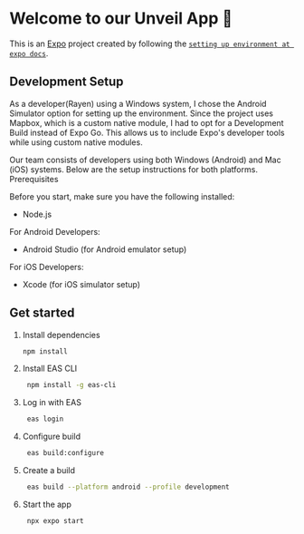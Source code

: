 # Welcome to our Unveil App 👋

This is an [Expo](https://expo.dev) project created by following the [`setting up environment at expo docs`](https://docs.expo.dev/get-started/set-up-your-environment/?platform=android&device=simulated&mode=development-build).

## Development Setup

As a developer(Rayen) using a Windows system, I chose the Android Simulator option for setting up the environment. Since the project uses Mapbox, which is a custom native module, I had to opt for a Development Build instead of Expo Go. This allows us to include Expo's developer tools while using custom native modules.

Our team consists of developers using both Windows (Android) and Mac (iOS) systems. Below are the setup instructions for both platforms.
Prerequisites

Before you start, make sure you have the following installed:

- Node.js

For Android Developers:

- Android Studio (for Android emulator setup)

For iOS Developers:

- Xcode (for iOS simulator setup)

## Get started

1. Install dependencies

   ```bash
   npm install
   ```

2. Install EAS CLI

   ```bash
    npm install -g eas-cli
   ```

3. Log in with EAS

   ```bash
    eas login
   ```

4. Configure build

   ```bash
    eas build:configure
   ```

5. Create a build

   ```bash
    eas build --platform android --profile development
   ```

6. Start the app

   ```bash
    npx expo start
   ```
